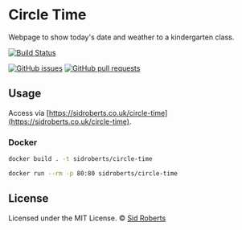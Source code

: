# Circle Time

Webpage to show today's date and weather to a kindergarten class.

[![Build Status](https://img.shields.io/github/actions/workflow/status/SidRoberts/circle-time/tests.yml?branch=development&style=for-the-badge)](https://github.com/SidRoberts/circle-time/actions)

[![GitHub issues](https://img.shields.io/github/issues-raw/SidRoberts/circle-time.svg?style=for-the-badge)](https://github.com/SidRoberts/circle-time/issues)
[![GitHub pull requests](https://img.shields.io/github/issues-pr-raw/SidRoberts/circle-time.svg?style=for-the-badge)](https://github.com/SidRoberts/circle-time/pulls)

## Usage

Access via [https://sidroberts.co.uk/circle-time](https://sidroberts.co.uk/circle-time).

### Docker

```bash
docker build . -t sidroberts/circle-time

docker run --rm -p 80:80 sidroberts/circle-time
```

## License

Licensed under the MIT License.
© [Sid Roberts](https://github.com/SidRoberts)
